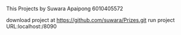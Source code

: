 This Projects by Suwara Apaipong 6010405572

download project at https://github.com/suwara/Prizes.git
run project
URL:localhost:/8090